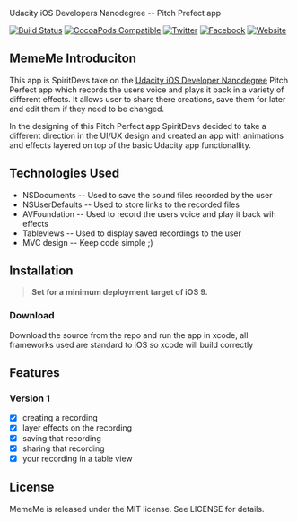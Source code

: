 Udacity iOS Developers Nanodegree -- Pitch Prefect app

[![Build Status](https://img.shields.io/badge/Build-Working-blue.svg?style=flat)]()
[![CocoaPods Compatible](https://img.shields.io/cocoapods/v/Alamofire.svg)](https://img.shields.io/cocoapods/v/Alamofire.svg)
[![Twitter](https://img.shields.io/badge/twitter-@SpiritDevs-blue.svg?style=flat)](http://twitter.com/Spiritdevsaus)
[![Facebook](https://img.shields.io/badge/facebook-SpiritDevs-green.svg?style=flat)](https://www.facebook.com/SpiritDevs)
[![Website](https://img.shields.io/badge/website-SpiritDevs-red.svg?style=flat)](http://www.spiritDevs.com/)

## MemeMe Introduciton

This app is SpiritDevs take on the [Udacity iOS Developer Nanodegree](https://www.udacity.com/course/ios-developer-nanodegree--nd003) Pitch Perfect app which records the users voice and plays it back in a variety of different effects. It allows user to share there creations, save them for later and edit them if they need to be changed.

In the designing of this Pitch Perfect app SpiritDevs decided to take a different direction in the UI/UX design and created an app with animations and effects layered on top of the basic Udacity app functionallity.

## Technologies Used

- NSDocuments -- Used to save the sound files recorded by the user
- NSUserDefaults -- Used to store links to the recorded files
- AVFoundation -- Used to record the users voice and play it back wih effects
- Tableviews -- Used to display saved recordings to the user
- MVC design -- Keep code simple ;)


## Installation

> **Set for a minimum deployment target of iOS 9.**
>

### Download

Download the source from the repo and run the app in xcode, all frameworks used are standard to iOS so xcode will build correctly

## Features

### Version 1

- [x] creating a recording
- [x] layer effects on the recording
- [x] saving that recording
- [x] sharing that recording
- [x] your recording in a table view

## License

MemeMe is released under the MIT license. See LICENSE for details.
